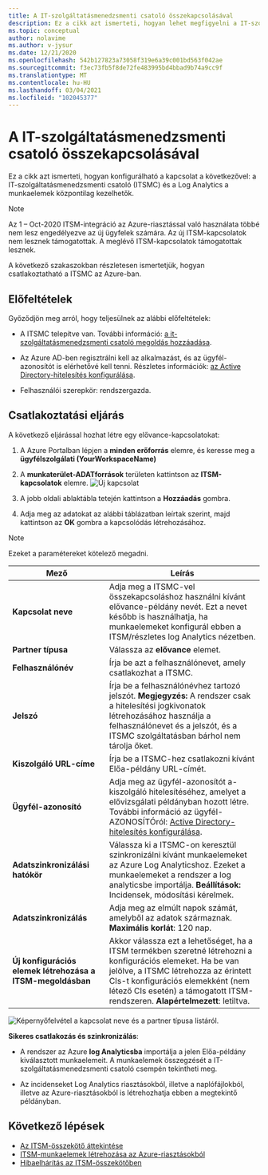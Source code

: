 ```yaml
---
title: A IT-szolgáltatásmenedzsmenti csatoló összekapcsolásával
description: Ez a cikk azt ismerteti, hogyan lehet megfigyelni a IT-szolgáltatásmenedzsmenti csatoló (ITSMC) Azure Monitor a ITSM-munkaelemek központilag figyelésére és felügyeletére.
ms.topic: conceptual
author: nolavime
ms.author: v-jysur
ms.date: 12/21/2020
ms.openlocfilehash: 542b127823a73058f319e6a39c001bd563f042ae
ms.sourcegitcommit: f3ec73fb5f8de72fe483995bd4bbad9b74a9cc9f
ms.translationtype: MT
ms.contentlocale: hu-HU
ms.lasthandoff: 03/04/2021
ms.locfileid: "102045377"
---
```

# <a name="connect-provance-with-it-service-management-connector"></a>A IT-szolgáltatásmenedzsmenti csatoló összekapcsolásával

Ez a cikk azt ismerteti, hogyan konfigurálható a kapcsolat a következővel: a IT-szolgáltatásmenedzsmenti csatoló (ITSMC) és a Log Analytics a munkaelemek központilag kezelhetők.

> [!NOTE]
> Az 1 – Oct-2020 ITSM-integráció az Azure-riasztással való használata többé nem lesz engedélyezve az új ügyfelek számára. Az új ITSM-kapcsolatok nem lesznek támogatottak.
> A meglévő ITSM-kapcsolatok támogatottak lesznek.

A következő szakaszokban részletesen ismertetjük, hogyan csatlakoztatható a ITSMC az Azure-ban.

## <a name="prerequisites"></a>Előfeltételek

Győződjön meg arról, hogy teljesülnek az alábbi előfeltételek:

- A ITSMC telepítve van. További információ: [a it-szolgáltatásmenedzsmenti csatoló megoldás hozzáadása](./itsmc-definition.md#add-it-service-management-connector).
- Az Azure AD-ben regisztrálni kell az alkalmazást, és az ügyfél-azonosítót is elérhetővé kell tenni. Részletes információk: [az Active Directory-hitelesítés konfigurálása](../../app-service/configure-authentication-provider-aad.md).

- Felhasználói szerepkör: rendszergazda.

## <a name="connection-procedure"></a>Csatlakoztatási eljárás

A következő eljárással hozhat létre egy elővance-kapcsolatokat:

1. A Azure Portalban lépjen a **minden erőforrás** elemre, és keresse meg a **ügyfélszolgálati (YourWorkspaceName)**

2. A **munkaterület-ADATforrások** területen kattintson az **ITSM-kapcsolatok** elemre.
    ![Új kapcsolat](media/itsmc-overview/add-new-itsm-connection.png)

3. A jobb oldali ablaktábla tetején kattintson a **Hozzáadás** gombra.

4. Adja meg az adatokat az alábbi táblázatban leírtak szerint, majd kattintson az **OK** gombra a kapcsolódás létrehozásához.

> [!NOTE]
> Ezeket a paramétereket kötelező megadni.

| **Mező** | **Leírás** |
| --- | --- |
| **Kapcsolat neve**   | Adja meg a ITSMC-vel összekapcsoláshoz használni kívánt elővance-példány nevét.  Ezt a nevet később is használhatja, ha munkaelemeket konfigurál ebben a ITSM/részletes log Analytics nézetben. |
| **Partner típusa**   | Válassza az **elővance** elemet. |
| **Felhasználónév**   | Írja be azt a felhasználónevet, amely csatlakozhat a ITSMC.    |
| **Jelszó**   | Írja be a felhasználónévhez tartozó jelszót. **Megjegyzés:** A rendszer csak a hitelesítési jogkivonatok létrehozásához használja a felhasználónevet és a jelszót, és a ITSMC szolgáltatásban bárhol nem tárolja őket.|
| **Kiszolgáló URL-címe**   | Írja be a ITSMC-hez csatlakozni kívánt Előa-példány URL-címét. |
| **Ügyfél-azonosító**   | Adja meg az ügyfél-azonosítót a-kiszolgáló hitelesítéséhez, amelyet a elővizsgálati példányban hozott létre.  További információ az ügyfél-AZONOSÍTÓról: [Active Directory-hitelesítés konfigurálása](../../app-service/configure-authentication-provider-aad.md). |
| **Adatszinkronizálási hatókör**   | Válassza ki a ITSMC-on keresztül szinkronizálni kívánt munkaelemeket az Azure Log Analyticshoz.  Ezeket a munkaelemeket a rendszer a log analyticsbe importálja.   **Beállítások:**   Incidensek, módosítási kérelmek.|
| **Adatszinkronizálás** | Adja meg az elmúlt napok számát, amelyből az adatok származnak. **Maximális korlát**: 120 nap. |
| **Új konfigurációs elemek létrehozása a ITSM-megoldásban** | Akkor válassza ezt a lehetőséget, ha a ITSM termékben szeretné létrehozni a konfigurációs elemeket. Ha be van jelölve, a ITSMC létrehozza az érintett CIs-t konfigurációs elemekként (nem létező CIs esetén) a támogatott ITSM-rendszeren. **Alapértelmezett**: letiltva.|

![Képernyőfelvétel a kapcsolat neve és a partner típusa listáról.](media/itsmc-connections-provance/itsm-connections-provance-latest.png)

**Sikeres csatlakozás és szinkronizálás**:

- A rendszer az Azure **log Analyticsba** importálja a jelen Előa-példány kiválasztott munkaelemeit. A munkaelemek összegzését a IT-szolgáltatásmenedzsmenti csatoló csempén tekintheti meg.

- Az incidenseket Log Analytics riasztásokból, illetve a naplófájlokból, illetve az Azure-riasztásokból is létrehozhatja ebben a megtekintő példányban.

## <a name="next-steps"></a>Következő lépések

* [Az ITSM-összekötő áttekintése](itsmc-overview.md)
* [ITSM-munkaelemek létrehozása az Azure-riasztásokból](./itsmc-definition.md#create-itsm-work-items-from-azure-alerts)
* [Hibaelhárítás az ITSM-összekötőben](./itsmc-resync-servicenow.md)